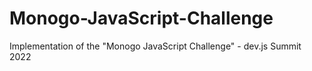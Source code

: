 # Monogo-JavaScript-Challenge
Implementation of the "Monogo JavaScript Challenge" - dev.js Summit 2022
